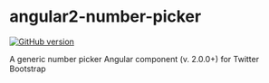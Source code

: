 # angular2-number-picker
[![GitHub version](https://badge.fury.io/gh/FuKe%2Fangular-number-picker.svg)](https://badge.fury.io/gh/FuKe%2Fangular-number-picker)

A generic number picker Angular component (v. 2.0.0+) for Twitter Bootstrap

